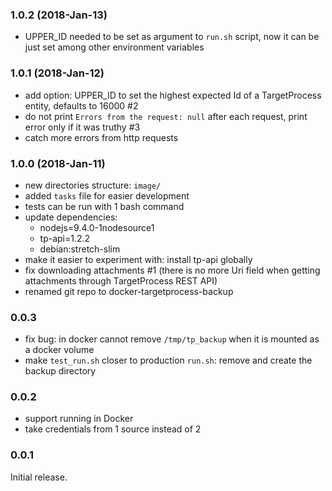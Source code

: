 ### 1.0.2 (2018-Jan-13)

* UPPER_ID needed to be set as argument to `run.sh` script, now it can be just
 set among other environment variables

### 1.0.1 (2018-Jan-12)

* add option: UPPER_ID to set the highest expected Id of a TargetProcess entity, defaults to 16000 #2
* do not print `Errors from the request: null` after each request, print error
 only if it was truthy #3
* catch more errors from http requests

### 1.0.0 (2018-Jan-11)

* new directories structure: `image/`
* added `tasks` file for easier development
* tests can be run with 1 bash command
* update dependencies:
   * nodejs=9.4.0-1nodesource1
   * tp-api=1.2.2
   * debian:stretch-slim
* make it easier to experiment with: install tp-api globally
* fix downloading attachments #1 (there is no more Uri field when getting
  attachments through TargetProcess REST API)
* renamed git repo to docker-targetprocess-backup

### 0.0.3

* fix bug: in docker cannot remove `/tmp/tp_backup` when it is mounted as a docker volume
* make `test_run.sh` closer to production `run.sh`: remove and create the backup directory

### 0.0.2

* support running in Docker
* take credentials from 1 source instead of 2

### 0.0.1

Initial release.
